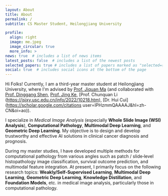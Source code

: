```yaml
---
layout: About
title: About
permalink: /
subtitle: CS Master Student, Heilongjiang University

profile:
  align: right
  image: me.jpeg
  image_circular: true
  more_info: >
news: true  # includes a list of news items
latest_posts: false  # includes a list of the newest posts
selected_papers: true # includes a list of papers marked as "selected={true}"
social: true  # includes social icons at the bottom of the page
---
```


Hi Folks! Currently, I am a third-year master student at Heilongjiang University, where I'm advised by [Prof. Jiquan Ma](https://jsjrj.hlju.edu.cn/info/1969/1526.htm) 
(and collaborated with [Prof. Dinggang Shen](https://scholar.google.com/citations?user=v6VYQC8AAAAJ&hl=zh-CN), [Prof. Jing Ke](https://scholar.google.com/citations?hl=zh-CN&user=zX41yC8AAAAJ), [Prof. Chunquan Li (https://jsjxy.usc.edu.cn/info/2022/10218.htm), [Dr. Hui Cui](https://scholar.google.com/citations user=IPHzmmQAAAAJ&hl=zh-CN&oi=ao)).

I specialize in *Medical Image Analysis* (especially **Whole Slide Image (WSI) Analysis**), **Computational Pathology**, **Multimodal Deep Learning**, and **Geometric Deep Learning**. My objective is to design and develop trustworthy and effective AI solutions in clinical cancer diagnosis and prognosis. 

During my master studies, I have developed multiple methods for computational pathology from various angles such as patch / slide‑level histopathology image classification, survival outcome prediction, and multimodal feature integration. At present, I primarily focus on the following research topics: **Weakly/Self‑Supervised Learning**, **Multimodal Deep Learning**, **Geometric Deep Learning**, **Knowledge Distillation**, and **Foundation Models**, etc. in medical image analysis, particularly those in computational pathology.
